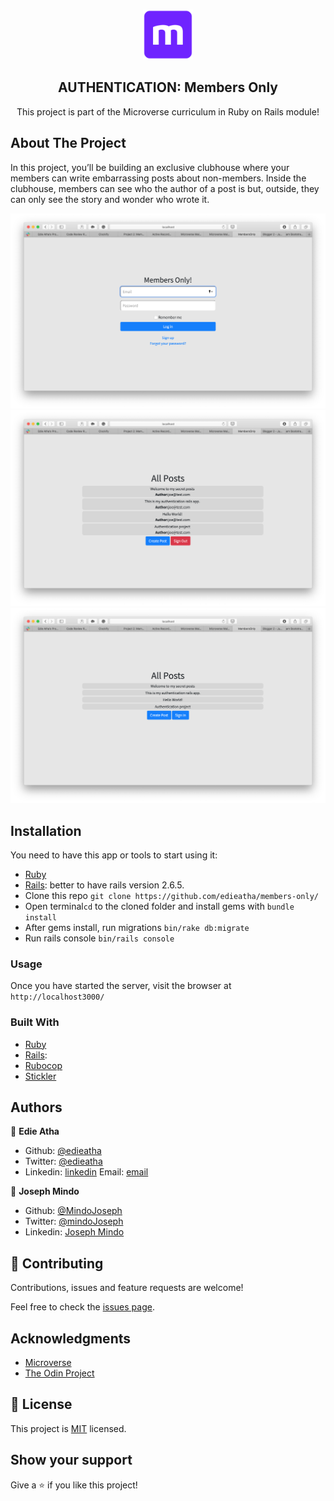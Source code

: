 <br />
<p align="center">
  <a href="https://www.microverse.org/">
    <img src="app/assets/images/microverse.png" alt="Logo" width="80" height="80">
  </a>

  <h2 align="center">AUTHENTICATION: Members Only</h2>

  <p align="center">
    This project is part of the Microverse curriculum in Ruby on Rails module!
  </p>
</p>

## About The Project

In this project, you’ll be building an exclusive clubhouse where your members can write embarrassing posts about non-members. Inside the clubhouse, members can see who the author of a post is but, outside, they can only see the story and wonder who wrote it.

![screenshoot](img1.png)
![screenshoot](img2.png)
![screenshoot](img3.png)

<!-- INSTALLATION -->
## Installation

You need to have this app or tools to start using it:
* [Ruby](https://www.ruby-lang.org/en/downloads/)
* [Rails](https://rubyonrails.org/): better to have rails version 2.6.5.
* Clone this repo ```git clone https://github.com/edieatha/members-only/```
* Open terminal```cd``` to the cloned folder and install gems with ```bundle install```
* After gems install, run migrations ```bin/rake db:migrate```
* Run rails console ```bin/rails console```

### Usage

Once you have started the server, visit the browser at `http://localhost3000/` 

### Built With

* [Ruby](https://www.ruby-lang.org/en/downloads/)
* [Rails](https://rubyonrails.org/):
* [Rubocop](https://github.com/rubocop-hq/rubocop)
* [Stickler](https://stickler-ci.com/)

## Authors

👤 **Edie Atha**

- Github: [@edieatha](https://github.com/edieatha)
- Twitter: [@edieatha](https://twitter.com/edieatha)
- Linkedin: [linkedin](https://www.linkedin.com/in/edieatha/)
 Email: [email](edieatha@gmail.com)

👤 **Joseph Mindo**

- Github: [@MindoJoseph](https://github.com/Mindo-Joseph)
- Twitter: [@mindoJoseph](https://twitter.com/mindoJoseph)
- Linkedin: [Joseph Mindo](https://www.linkedin.com/in/joseph-mindo-367284132/)


## 🤝 Contributing

Contributions, issues and feature requests are welcome!

Feel free to check the [issues page](https://github.com/edieatha/members-only//issues).


## Acknowledgments

* [Microverse](https://www.microverse.org/)
* [The Odin Project](https://www.theodinproject.com/)


## 📝 License

This project is [MIT](lic.url) licensed.


## Show your support

Give a ⭐️ if you like this project!

